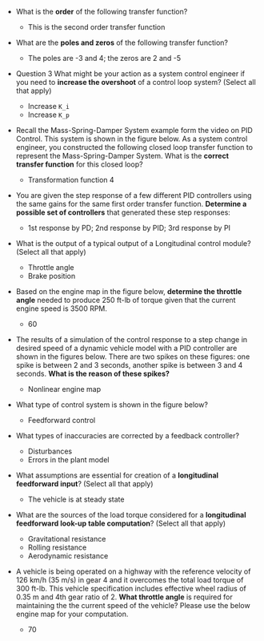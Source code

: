 * What is the **order** of the following transfer function?

    - This is the second order transfer function
    
* What are the **poles and zeros** of the following transfer function?

    - The poles are -3 and 4; the zeros are 2 and -5
    
* Question 3
What might be your action as a system control engineer if you need to **increase the overshoot** of a control loop system?
(Select all that apply)
 
    - Increase `K_i`
    - Increase `K_p`

* Recall the Mass-Spring-Damper System example form the video on PID Control. This system is shown in the figure below.
As a system control engineer, you constructed the following closed loop transfer function to represent the 
Mass-Spring-Damper System. What is the **correct transfer function** for this closed loop?

    - Transformation function 4
    
* You are given the step response of a few different PID controllers using the same gains for the same first order 
transfer function. **Determine a possible set of controllers** that generated these step responses:

    - 1st response by PD; 2nd response by PID; 3rd response by PI
    
* What is the output of a typical output of a Longitudinal control module? (Select all that apply)

    - Throttle angle
    - Brake position
    
* Based on the engine map in the figure below, **determine the throttle angle** needed to produce 250 ft-lb of torque 
given that the current engine speed is 3500 RPM.

    - 60

* The results of a simulation of the control response to a step change in desired speed of a dynamic vehicle 
model with a PID controller are shown in the figures below. There are two spikes on these figures: 
one spike is between 2 and 3 seconds, another spike is between 3 and 4 seconds. **What is the reason of these spikes?**

    - Nonlinear engine map
    
* What type of control system is shown in the figure below?

    - Feedforward control
    
* What types of inaccuracies are corrected by a feedback controller?

    - Disturbances
    - Errors in the plant model
    
* What assumptions are essential for creation of a **longitudinal feedforward input**? (Select all that apply)

    - The vehicle is at steady state
    
* What are the sources of the load torque considered for a **longitudinal feedforward look-up table computation**? 
(Select all that apply)
 
    - Gravitational resistance
    - Rolling resistance
    - Aerodynamic resistance
    
* A vehicle is being operated on a highway with the reference velocity of 126 km/h (35 m/s) in gear 4 and 
it overcomes the total load torque of 300 ft-lb. This vehicle specification includes effective wheel radius 
of 0.35 m and 4th gear ratio of 2. **What throttle angle** is required for maintaining the the current speed 
of the vehicle? Please use the below engine map for your computation.

    - 70
